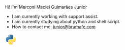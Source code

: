 Hi! I'm Marconi Maciel Guimarães Junior
- I am currently working with support assist.
- I am currently studying about python and shell script.
- How to contact me: junior@brumafe.com
<img align="center" alt="4rth-CSS" height="40" width="40" src="https://raw.githubusercontent.com/devicons/devicon/master/icons/python/python-original.svg">
